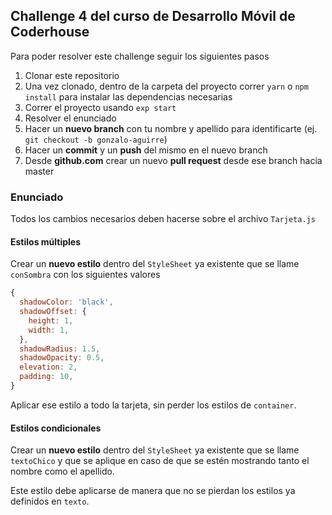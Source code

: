 ## Challenge 4 del curso de Desarrollo Móvil de Coderhouse

Para poder resolver este challenge seguir los siguientes pasos

1. Clonar este repositorio
1. Una vez clonado, dentro de la carpeta del proyecto correr `yarn` o `npm install` para instalar las dependencias necesarias
1. Correr el proyecto usando `exp start`
1. Resolver el enunciado
1. Hacer un **nuevo branch** con tu nombre y apellido para identificarte (ej. `git checkout -b gonzalo-aguirre`)
1. Hacer un **commit** y un **push** del mismo en el nuevo branch
1. Desde **github.com** crear un nuevo **pull request** desde ese branch hacia master

### Enunciado

Todos los cambios necesarios deben hacerse sobre el archivo `Tarjeta.js`

#### Estilos múltiples

Crear un **nuevo estilo** dentro del `StyleSheet` ya existente que se llame `conSombra` con los siguientes valores

```js
{
  shadowColor: 'black',
  shadowOffset: {
    height: 1,
    width: 1,
  },
  shadowRadius: 1.5,
  shadowOpacity: 0.5,
  elevation: 2,
  padding: 10,
}
```

Aplicar ese estilo a todo la tarjeta, sin perder los estilos de `container`.

#### Estilos condicionales

Crear un **nuevo estilo** dentro del `StyleSheet` ya existente que se llame `textoChico` y que se aplique en caso de que se estén mostrando tanto el nombre como el apellido.

Este estilo debe aplicarse de manera que no se pierdan los estilos ya definidos en `texto`.
